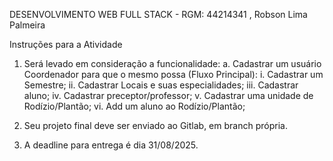 DESENVOLVIMENTO WEB FULL STACK - RGM: 44214341 , Robson Lima Palmeira

Instruções para a Atividade

1.	Será levado em consideração a funcionalidade:
a.	Cadastrar um usuário Coordenador para que o mesmo possa (Fluxo Principal):
i.	Cadastrar um Semestre;
ii.	Cadastrar Locais e suas especialidades;
iii.	Cadastrar aluno;
iv.	Cadastrar preceptor/professor;
v.	Cadastrar uma unidade de Rodízio/Plantão;
vi.	Add um aluno ao Rodízio/Plantão;

2.	Seu projeto final deve ser enviado ao Gitlab, em branch própria.
3.	A deadline para entrega é dia 31/08/2025.
